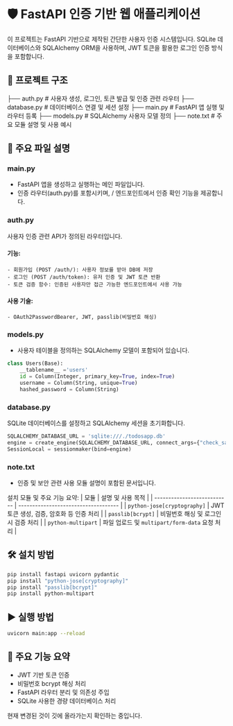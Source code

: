 # 🛡️ FastAPI 인증 기반 웹 애플리케이션
이 프로젝트는 FastAPI 기반으로 제작된 간단한 사용자 인증 시스템입니다. SQLite 데이터베이스와 SQLAlchemy ORM을 사용하며, JWT 토큰을 활용한 로그인 인증 방식을 포함합니다.

## 📂 프로젝트 구조
├── auth.py          # 사용자 생성, 로그인, 토큰 발급 및 인증 관련 라우터
├── database.py      # 데이터베이스 연결 및 세션 설정
├── main.py          # FastAPI 앱 실행 및 라우터 등록
├── models.py        # SQLAlchemy 사용자 모델 정의
├── note.txt         # 주요 모듈 설명 및 사용 예시

## 🧩 주요 파일 설명
### main.py
- FastAPI 앱을 생성하고 실행하는 메인 파일입니다.
- 인증 라우터(auth.py)를 포함시키며, / 엔드포인트에서 인증 확인 기능을 제공합니다.

### auth.py
사용자 인증 관련 API가 정의된 라우터입니다.

#### 기능:
    - 회원가입 (POST /auth/): 사용자 정보를 받아 DB에 저장
    - 로그인 (POST /auth/token): 유저 인증 및 JWT 토큰 반환
    - 토큰 검증 함수: 인증된 사용자만 접근 가능한 엔드포인트에서 사용 가능

#### 사용 기술:
    - OAuth2PasswordBearer, JWT, passlib(비밀번호 해싱)

### models.py
- 사용자 테이블을 정의하는 SQLAlchemy 모델이 포함되어 있습니다.
```python
class Users(Base):
    __tablename__ ='users'
    id = Column(Integer, primary_key=True, index=True)
    username = Column(String, unique=True)
    hashed_password = Column(String)

```
### database.py
SQLite 데이터베이스를 설정하고 SQLAlchemy 세션을 초기화합니다.
```python
SQLALCHEMY_DATABASE_URL = 'sqlite:///./todosapp.db'
engine = create_engine(SQLALCHEMY_DATABASE_URL, connect_args={"check_same_thread": False})
SessionLocal = sessionmaker(bind=engine)
```

### note.txt
- 인증 및 보안 관련 사용 모듈 설명이 포함된 문서입니다.

설치 모듈 및 주요 기능 요약:
| 모듈                          | 설명 및 사용 목적                           |
| --------------------------- | ------------------------------------ |
| `python-jose[cryptography]` | JWT 토큰 생성, 검증, 암호화 등 인증 처리           |
| `passlib[bcrypt]`           | 비밀번호 해싱 및 로그인 시 검증 처리                |
| `python-multipart`          | 파일 업로드 및 `multipart/form-data` 요청 처리 |


## 🛠 설치 방법
```bash
pip install fastapi uvicorn pydantic
pip install "python-jose[cryptography]"
pip install "passlib[bcrypt]"
pip install python-multipart

```


## ▶ 실행 방법
```bash
uvicorn main:app --reload
```


## 🔐 주요 기능 요약
- JWT 기반 토큰 인증
- 비밀번호 bcrypt 해싱 처리
- FastAPI 라우터 분리 및 의존성 주입
- SQLite 사용한 경량 데이터베이스 처리


현재 변경된 것이 깃에 올라가는지 확인하는 중입니다.